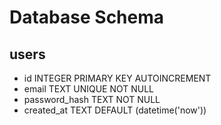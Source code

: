 # Database Schema

## users
- id INTEGER PRIMARY KEY AUTOINCREMENT
- email TEXT UNIQUE NOT NULL
- password_hash TEXT NOT NULL
- created_at TEXT DEFAULT (datetime('now'))
